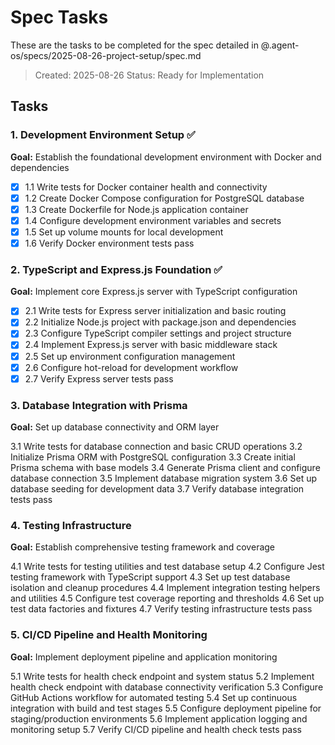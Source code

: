 # Spec Tasks

These are the tasks to be completed for the spec detailed in @.agent-os/specs/2025-08-26-project-setup/spec.md

> Created: 2025-08-26
> Status: Ready for Implementation

## Tasks

### 1. Development Environment Setup ✅

**Goal:** Establish the foundational development environment with Docker and dependencies

- [x] 1.1 Write tests for Docker container health and connectivity
- [x] 1.2 Create Docker Compose configuration for PostgreSQL database
- [x] 1.3 Create Dockerfile for Node.js application container
- [x] 1.4 Configure development environment variables and secrets
- [x] 1.5 Set up volume mounts for local development
- [x] 1.6 Verify Docker environment tests pass

### 2. TypeScript and Express.js Foundation ✅

**Goal:** Implement core Express.js server with TypeScript configuration

- [x] 2.1 Write tests for Express server initialization and basic routing
- [x] 2.2 Initialize Node.js project with package.json and dependencies
- [x] 2.3 Configure TypeScript compiler settings and project structure
- [x] 2.4 Implement Express.js server with basic middleware stack
- [x] 2.5 Set up environment configuration management
- [x] 2.6 Configure hot-reload for development workflow
- [x] 2.7 Verify Express server tests pass

### 3. Database Integration with Prisma

**Goal:** Set up database connectivity and ORM layer

3.1 Write tests for database connection and basic CRUD operations
3.2 Initialize Prisma ORM with PostgreSQL configuration
3.3 Create initial Prisma schema with base models
3.4 Generate Prisma client and configure database connection
3.5 Implement database migration system
3.6 Set up database seeding for development data
3.7 Verify database integration tests pass

### 4. Testing Infrastructure

**Goal:** Establish comprehensive testing framework and coverage

4.1 Write tests for testing utilities and test database setup
4.2 Configure Jest testing framework with TypeScript support
4.3 Set up test database isolation and cleanup procedures
4.4 Implement integration testing helpers and utilities
4.5 Configure test coverage reporting and thresholds
4.6 Set up test data factories and fixtures
4.7 Verify testing infrastructure tests pass

### 5. CI/CD Pipeline and Health Monitoring

**Goal:** Implement deployment pipeline and application monitoring

5.1 Write tests for health check endpoint and system status
5.2 Implement health check endpoint with database connectivity verification
5.3 Configure GitHub Actions workflow for automated testing
5.4 Set up continuous integration with build and test stages
5.5 Configure deployment pipeline for staging/production environments
5.6 Implement application logging and monitoring setup
5.7 Verify CI/CD pipeline and health check tests pass